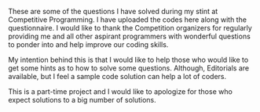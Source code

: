 These are some of the questions I have solved during my stint at Competitive
Programming. I have uploaded the codes here along with the questionnaire. I
would like to thank the Competition organizers for regularly providing me and
all other aspirant programmers with wonderful questions to ponder into and help
improve our coding skills.

My intention behind this is that I would like to help those who would like to
get some hints as to how to solve some questions. Although, Editorials are
available, but I feel a sample code solution can help a lot of coders.

This is a part-time project and I would like to apologize for those who expect
solutions to a big number of solutions.
